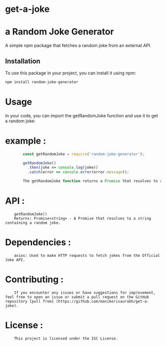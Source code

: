 # get-a-joke

# a Random Joke Generator

A simple npm package that fetches a random joke from an external API.

## Installation

To use this package in your project, you can install it using npm:

```bash
npm install random-joke-generator
```

# Usage

In your code, you can import the getRandomJoke function and use it to get a random joke:

# example :

```js
        const getRandomJoke = require('random-joke-generator');

        getRandomJoke()
          .then(joke => console.log(joke))
          .catch(error => console.error(error.message));

        The getRandomJoke function returns a Promise that resolves to a string containing a random joke. If an error occurs, the Promise is rejected with an error message.
```

# API :

        getRandomJoke()
        Returns: Promise<string> - A Promise that resolves to a string containing a random joke.

# Dependencies :

        axios: Used to make HTTP requests to fetch jokes from the Official Joke API.

# Contributing :

        If you encounter any issues or have suggestions for improvement, feel free to open an issue or submit a pull request on the GitHub repository [pull from] (https://github.com/manikerisaurabh/get-a-joke).

# License :

        This project is licensed under the ISC License.
